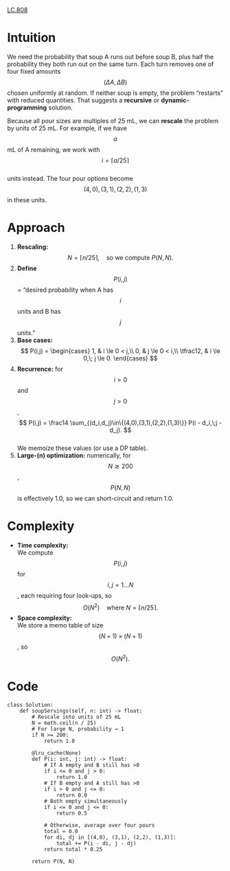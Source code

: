 [LC.808](https://leetcode.com/problems/soup-servings/description/?envType=daily-question&envId=2025-08-08)

# Intuition  
We need the probability that soup A runs out before soup B, plus half the probability they both run out on the same turn. Each turn removes one of four fixed amounts $$ (\Delta A, \Delta B) $$ chosen uniformly at random. If neither soup is empty, the problem “restarts” with reduced quantities. That suggests a **recursive** or **dynamic-programming** solution.

Because all pour sizes are multiples of 25 mL, we can **rescale** the problem by units of 25 mL. For example, if we have $$a$$ mL of A remaining, we work with  
$$
i = \lceil a/25 \rceil
$$  
units instead. The four pour options become $$ (4,0),\,(3,1),\,(2,2),\,(1,3) $$ in these units.

# Approach  
1. **Rescaling:**  
   $$
   N = \lceil n/25 \rceil,
   \quad
   \text{so we compute }P(N,N).
   $$  
2. **Define** $$P(i,j)$$ = “desired probability when A has $$i$$ units and B has $$j$$ units.”  
3. **Base cases:**  
   $$
   P(i,j) =
   \begin{cases}
     1, & i \le 0 < j,\\
     0, & j \le 0 < i,\\
     \tfrac12, & i \le 0,\; j \le 0.
   \end{cases}
   $$  
4. **Recurrence:** for $$i>0$$ and $$j>0$$,
   $$
   P(i,j) = \frac14 \sum_{(d_i,d_j)\in\{(4,0),(3,1),(2,2),(1,3)\}}
     P(i - d_i,\;j - d_j).
   $$  
   We memoize these values (or use a DP table).  
5. **Large-\(n\) optimization:** numerically, for $$N \gtrsim 200$$, $$P(N,N)$$ is effectively 1.0, so we can short-circuit and return 1.0.

# Complexity  
- **Time complexity:**  
  We compute $$P(i,j)$$ for $$i,j = 1\ldots N$$, each requiring four look-ups, so  
  $$
    O(N^2)
    \quad\text{where }N = \lceil n/25\rceil.
  $$  
- **Space complexity:**  
  We store a memo table of size $$(N+1)\times(N+1)$$, so  
  $$
    O(N^2).
  $$


# Code
```python3 []
class Solution:
    def soupServings(self, n: int) -> float:
        # Rescale into units of 25 mL
        N = math.ceil(n / 25)
        # For large N, probability → 1
        if N >= 200:
            return 1.0

        @lru_cache(None)
        def P(i: int, j: int) -> float:
            # If A empty and B still has >0
            if i <= 0 and j > 0:
                return 1.0
            # If B empty and A still has >0
            if i > 0 and j <= 0:
                return 0.0
            # Both empty simultaneously
            if i <= 0 and j <= 0:
                return 0.5

            # Otherwise, average over four pours
            total = 0.0
            for di, dj in [(4,0), (3,1), (2,2), (1,3)]:
                total += P(i - di, j - dj)
            return total * 0.25

        return P(N, N)
```

